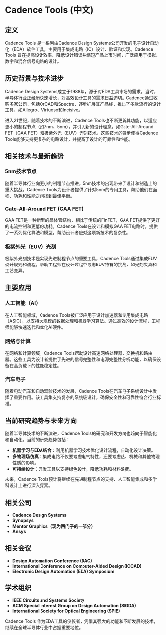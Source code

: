 # Cadence Tools (中文)

## 定义

Cadence Tools 是一系列由Cadence Design Systems公司开发的电子设计自动化（EDA）软件工具，主要用于集成电路（IC）设计、验证和实现。Cadence Tools 旨在提高设计效率、降低设计错误并缩短产品上市时间，广泛应用于模拟、数字和混合信号电路的设计。

## 历史背景与技术进步

Cadence Design Systems成立于1988年，源于对EDA工具市场的需求。当时，半导体行业正经历快速增长，对高效设计工具的需求日益迫切。Cadence通过收购多家公司，包括OrCAD和Spectre，逐步扩展其产品线，推出了多款流行的设计工具，如Allegro、Virtuoso和Incisive。

进入21世纪，随着技术的不断演进，Cadence Tools也不断更新其功能，以适应更小的制程节点（如7nm、5nm），并引入新的设计理念，如Gate-All-Around FET（GAA FET）和极紫外光（EUV）光刻技术。这些技术的进步使得Cadence Tools能够支持更复杂的电路设计，并提高了设计的可靠性和性能。

## 相关技术与最新趋势

### 5nm技术节点

随着半导体行业向更小的制程节点推进，5nm技术的出现带来了设计和制造上的重大挑战。Cadence Tools为设计者提供了针对5nm的专用工具，帮助他们在面积、功耗和性能之间找到最佳平衡。

### Gate-All-Around FET (GAA FET)

GAA FET是一种新型的晶体管结构，相比于传统的FinFET，GAA FET提供了更好的电流控制和更低的功耗。Cadence Tools在设计和模拟GAA FET电路时，提供了一系列优化算法和模型，帮助设计者应对这项新技术的复杂性。

### 极紫外光（EUV）光刻

极紫外光刻技术是实现先进制程节点的重要工具，Cadence Tools通过集成EUV设计规则和流程，帮助工程师在设计过程中考虑EUV特有的挑战，如光刻失真和工艺变异。

## 主要应用

### 人工智能（AI）

在人工智能领域，Cadence Tools被广泛应用于设计加速器和专用集成电路（ASIC），以支持大规模的数据处理和机器学习算法。通过高效的设计流程，工程师能够快速迭代和优化AI硬件。

### 网络与计算

在网络和计算领域，Cadence Tools帮助设计高速网络处理器、交换机和路由器。这些工具为设计者提供了先进的信号完整性和电源完整性分析功能，以确保设备在高负载下的性能稳定性。

### 汽车电子

随着电动汽车和自动驾驶技术的发展，Cadence Tools在汽车电子系统设计中发挥了重要作用。该工具集支持复杂的系统级设计，确保安全性和可靠性符合行业标准。

## 当前研究趋势与未来方向

随着半导体技术的不断演进，Cadence Tools的研究和开发方向也趋向于智能化和自动化。当前的研究趋势包括：

- **机器学习与EDA结合**：利用机器学习技术优化设计流程，自动化设计决策。
- **多物理场仿真**：集成电路不仅要考虑电气特性，还要考虑热、机械和其他物理性质的影响。
- **可持续设计**：开发工具以支持绿色设计，降低功耗和材料浪费。

未来，Cadence Tools预计将继续在先进制程节点的支持、人工智能集成和多学科设计上进行深入探索。

## 相关公司

- **Cadence Design Systems**
- **Synopsys**
- **Mentor Graphics（现为西门子的一部分）**
- **Ansys**

## 相关会议

- **Design Automation Conference (DAC)**
- **International Conference on Computer-Aided Design (ICCAD)**
- **Electronic Design Automation (EDA) Symposium**

## 学术组织

- **IEEE Circuits and Systems Society**
- **ACM Special Interest Group on Design Automation (SIGDA)**
- **International Society for Optical Engineering (SPIE)**

Cadence Tools 作为EDA工具的佼佼者，凭借其强大的功能和不断发展的技术，继续在全球半导体行业中占据重要地位。